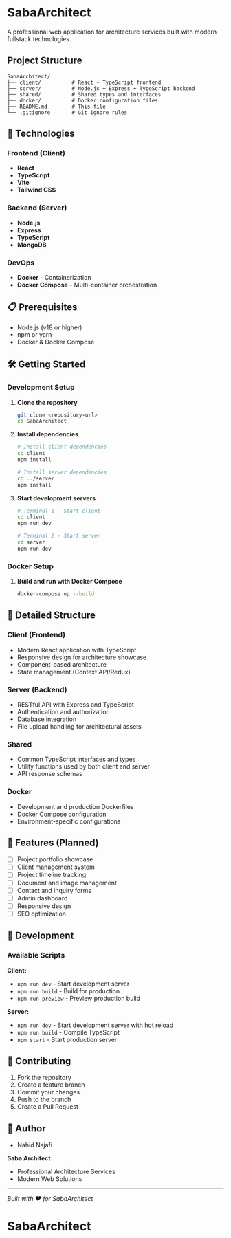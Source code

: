 # SabaArchitect

A professional web application for architecture services built with modern fullstack technologies.

##  Project Structure

```
SabaArchitect/
├── client/          # React + TypeScript frontend
├── server/          # Node.js + Express + TypeScript backend
├── shared/          # Shared types and interfaces
├── docker/          # Docker configuration files
├── README.md        # This file
└── .gitignore       # Git ignore rules
```

## 🚀 Technologies

### Frontend (Client)
- **React** 
- **TypeScript** 
- **Vite**
- **Tailwind CSS** 

### Backend (Server)
- **Node.js** 
- **Express** 
- **TypeScript** 
- **MongoDB** 

### DevOps
- **Docker** - Containerization
- **Docker Compose** - Multi-container orchestration

## 📋 Prerequisites

- Node.js (v18 or higher)
- npm or yarn
- Docker & Docker Compose

## 🛠️ Getting Started

### Development Setup

1. **Clone the repository**
   ```bash
   git clone <repository-url>
   cd SabaArchitect
   ```

2. **Install dependencies**
   ```bash
   # Install client dependencies
   cd client
   npm install
   
   # Install server dependencies
   cd ../server
   npm install
   ```

3. **Start development servers**
   ```bash
   # Terminal 1 - Start client
   cd client
   npm run dev
   
   # Terminal 2 - Start server
   cd server
   npm run dev
   ```

### Docker Setup

1. **Build and run with Docker Compose**
   ```bash
   docker-compose up --build
   ```

## 📁 Detailed Structure

### Client (Frontend)
- Modern React application with TypeScript
- Responsive design for architecture showcase
- Component-based architecture
- State management (Context API/Redux)

### Server (Backend)
- RESTful API with Express and TypeScript
- Authentication and authorization
- Database integration
- File upload handling for architectural assets

### Shared
- Common TypeScript interfaces and types
- Utility functions used by both client and server
- API response schemas

### Docker
- Development and production Dockerfiles
- Docker Compose configuration
- Environment-specific configurations

## 🎯 Features (Planned)

- [ ] Project portfolio showcase
- [ ] Client management system
- [ ] Project timeline tracking
- [ ] Document and image management
- [ ] Contact and inquiry forms
- [ ] Admin dashboard
- [ ] Responsive design
- [ ] SEO optimization

## 🔧 Development

### Available Scripts

**Client:**
- `npm run dev` - Start development server
- `npm run build` - Build for production
- `npm run preview` - Preview production build

**Server:**
- `npm run dev` - Start development server with hot reload
- `npm run build` - Compile TypeScript
- `npm start` - Start production server

## 📝 Contributing

1. Fork the repository
2. Create a feature branch
3. Commit your changes
4. Push to the branch
5. Create a Pull Request



## 👤 Author
- Nahid Najafi 

**Saba Architect**
- Professional Architecture Services
- Modern Web Solutions

---

*Built with ❤️ for SabaArchitect*
# SabaArchitect
